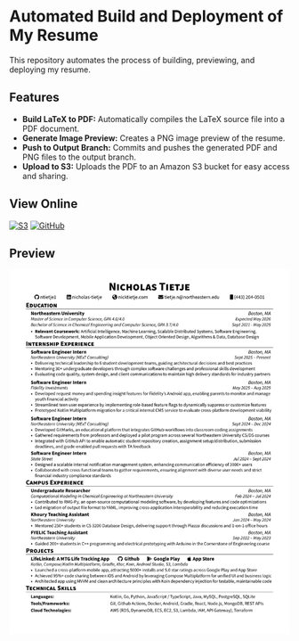 # Automated Build and Deployment of My Resume
This repository automates the process of building, previewing, and deploying my resume.

## Features
- **Build LaTeX to PDF:** Automatically compiles the LaTeX source file into a PDF document.
- **Generate Image Preview:** Creates a PNG image preview of the resume.
- **Push to Output Branch:** Commits and pushes the generated PDF and PNG files to the output branch.
- **Upload to S3:** Uploads the PDF to an Amazon S3 bucket for easy access and sharing.

## View Online

[![S3](https://img.shields.io/badge/Amazon%20S3-569A31.svg?style=for-the-badge&logo=Amazon-S3&logoColor=white)](https://tietje-resume-bucket.s3.amazonaws.com/Nicholas_Tietje_Resume.pdf)
[![GitHub](https://img.shields.io/badge/github-%23121011.svg?style=for-the-badge&logo=github&logoColor=white)](https://github.com/ntietje1/my-resume/blob/main/generated/Nicholas_Tietje_Resume.pdf)

## Preview
[![Resume Preview](https://github.com/ntietje1/my-resume/blob/main/generated/Nicholas_Tietje_Resume.png)](https://tietje-resume-bucket.s3.amazonaws.com/Nicholas_Tietje_Resume.pdf)
